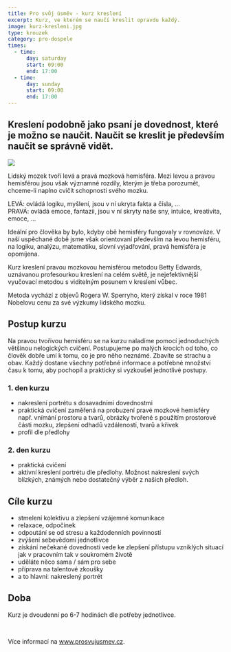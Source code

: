```yaml
---
title: Pro svůj úsměv - kurz kreslení
excerpt: Kurz, ve kterém se naučí kreslit opravdu každý.
image: kurz-kresleni.jpg
type: krouzek
category: pro-dospele
times:
  - time:
      day: saturday
      start: 09:00
      end: 17:00
  - time:
      day: sunday
      start: 09:00
      end: 17:00
---
```

## Kreslení podobně jako psaní je dovednost, které je možno se naučit. Naučit se kreslit je především naučit se správně vidět.

![](https://kc-hrubeho.cz/app/uploads/2018/01/kresleni-300x184.jpg)

Lidský mozek tvoří levá a pravá mozková hemisféra. Mezi levou a pravou hemisférou jsou však významné rozdíly, kterým je třeba porozumět, chceme-li naplno cvičit schopnosti svého mozku.

LEVÁ: ovládá logiku, myšlení, jsou v ní ukryta fakta a čísla, ...\
PRAVÁ: ovládá emoce, fantazii, jsou v ní skryty naše sny, intuice, kreativita, emoce, ...

Ideální pro člověka by bylo, kdyby obě hemisféry fungovaly v rovnováze. V naší uspěchané době jsme však orientovaní především na levou hemisféru, na logiku, analýzu, matematiku, slovní vyjadřování, pravá hemisféra je opomíjena.

Kurz kreslení pravou mozkovou hemisférou metodou Betty Edwards, uznávanou profesourkou kreslení na celém světě, je nejefektivnější vyučovací metodou s viditelným posunem v kreslení vůbec.

Metoda vychází z objevů Rogera W. Sperryho, který získal v roce 1981 Nobelovu cenu za své výzkumy lidského mozku.

## **Postup kurzu**

Na pravou tvořivou hemisféru se na kurzu naladíme pomocí jednoduchých většinou nelogických cvičení. Postupujeme po malých krocích od toho, co člověk dobře umí k tomu, co je pro něho neznámé. Zbavíte se strachu a obav. Každý dostane všechny potřebné informace a potřebné množství času k tomu, aby pochopil a prakticky si vyzkoušel jednotlivé postupy.

### 1. den kurzu

* nakreslení portrétu s dosavadními dovednostmi
* praktická cvičení zaměřená na probuzení pravé mozkové hemisféry např. vnímání prostoru a tvarů, obrázky tvořené s použitím prostorové části mozku, zlepšení odhadů vzdáleností, tvarů a křivek
* profil dle předlohy

### 2. den kurzu

* praktická cvičení
* aktivní kreslení portrétu dle předlohy. Možnost nakreslení svých blízkých, známých nebo dostatečný výběr z našich předloh.

## **Cíle kurzu**

* stmelení kolektivu a zlepšení vzájemné komunikace
* relaxace, odpočinek
* odpoutání se od stresu a každodenních povinností
* zvýšení sebevědomí jednotlivce
* získání nečekané dovednosti vede ke zlepšení přístupu vzniklých situací jak v pracovním tak v soukromém životě
* uděláte něco sama / sám pro sebe
* příprava na talentové zkoušky
* a to hlavní: nakreslený portrét

## Doba

Kurz je dvoudenní po 6-7 hodinách dle potřeby jednotlivce.

 

Více informací na www.prosvujusmev.cz.